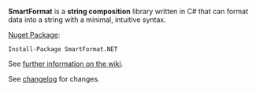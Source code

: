 **SmartFormat** is a **string composition** library written in C# that can format data into a string with a minimal, intuitive syntax.

[Nuget Package](https://www.nuget.org/packages/SmartFormat.NET/):

```Install-Package SmartFormat.NET```

See [further information on the wiki](https://github.com/scottrippey/SmartFormat.NET/wiki).

See [changelog](CHANGES.md) for changes.


